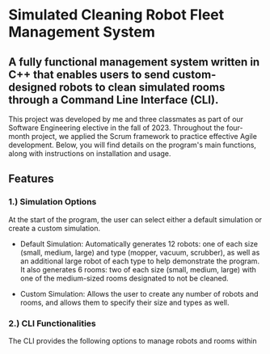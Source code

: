 # Simulated Cleaning Robot Fleet Management System

## A fully functional management system written in C++ that enables users to send custom-designed robots to clean simulated rooms through a Command Line Interface (CLI).

This project was developed by me and three classmates as part of our Software Engineering elective in the fall of 2023. Throughout the four-month project, we applied the Scrum framework to practice effective Agile development. Below, you will find details on the program's main functions, along with instructions on installation and usage.

## Features

### 1.) Simulation Options
At the start of the program, the user can select either a default simulation or create a custom simulation.

* Default Simulation: Automatically generates 12 robots: one of each size (small, medium, large) and type (mopper, vacuum, scrubber), as well as an additional large robot of each type to help demonstrate the program. It also generates 6 rooms: two of each size (small, medium, large) with one of the medium-sized rooms designated to not be cleaned.
  
* Custom Simulation: Allows the user to create any number of robots and rooms, and allows them to specify their size and types as well.

### 2.) CLI Functionalities
The CLI provides the following options to manage robots and rooms within the simulation:

* 1.) `Creating New Tasks` - Prompts the user to select which room they want to clean. The room's "Clean Status" must be set to "Dirty" for this to continue. This will set the room's status to "Cleaning". The program automatically sends the necessary robots to the room, where they start cleaning. The robots return when their battery runs out or when the task is completed, tracked in real time based on the battery life and each room's cleaning requirements. We used multithreading which allows each robot to operate on its own timetable. After all robots become available again, and all the cleaning tasks (mopping/vacuuming/scrubbing) are complete, the room will be set to "Clean".
  
* 2.) `Printing Available Robots` - Displays a list of all the robots that are not actively assigned to clean a room and are not undergoing repairs. The information shown for each robot includes: RobotID, Robot Size, Robot Type, Probability of Failure, and Battery Remaining.
  
* 3.) `Printing Rooms` - Displays a list of all the rooms in the building. The information shown for each robot includes: RoomID, Room Size, Mop/Vacuum/Scrub Time required, and the "Clean Status". RoomID: 0 is always designated as a default room that the robots stay in when not cleaning and will always be programmed.

* 4.) `Set Room to DO NOT CLEAN` - Allows the user to set a room's "Clean Status" to "Do Not Clean" preventing any tasks to send robots to that room.

* 5.) `Make All Clean Rooms Dirty` - Changes all the "Clean Status" of every "Clean" room to "Dirty" allowing tasks to send robots there.

* 6.) `Charging All Robots` - Every robot has an attribute called Battery Remaining which depletes when they get sent to clean each room. Every second that a robot is working on a task accounts for 10 battery. Once a robot has 0 battery, they are unable to be sent on a task to clean rooms. This operation charges all the robots that are not sent on a task at a rate of 10 battery a second.

* 7.) `Exit Simulation` - This will end the simulation.

### 3.) MonogoDB
All simulation data, including rooms, robots, and tasks, is stored in a MongoDB database. As updates occur in the simulation, this data is logged and updated in real time.


## Installation
Below is a step by step guide to running this program. 

* 1.) Download all files in this repository
* 2.) Open the terminal and navigate to the build folder. This can be done with 'cd build/'.
* 3.) Run the 'cmake ..' command to build the program.
* 4.) Navigate to the app folder inside of build using 'cd app', then compile the simulation with 'make'.
* 5.) To start the simulation, run './main'

* You need to make sure your local machine has mongodb installed. This can be done with homebrew with the following commands: brew install mongocli.


### Design Structure
+ `Design` - This [folder](docs/design/DESIGN.md) contains all the diagrams designed for this project. There are Behavioral and Class Diagrams as well as Use Case Diagrams as well.


